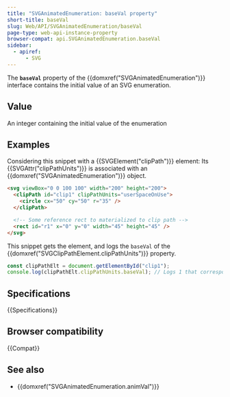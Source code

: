 ```yaml
---
title: "SVGAnimatedEnumeration: baseVal property"
short-title: baseVal
slug: Web/API/SVGAnimatedEnumeration/baseVal
page-type: web-api-instance-property
browser-compat: api.SVGAnimatedEnumeration.baseVal
sidebar:
  - apiref:
      - SVG
---
```


The **`baseVal`** property of the {{domxref("SVGAnimatedEnumeration")}} interface contains the initial value of an SVG enumeration.

## Value

An integer containing the initial value of the enumeration

## Examples

Considering this snippet with a {{SVGElement("clipPath")}} element: Its {{SVGAttr("clipPathUnits")}} is associated with an {{domxref("SVGAnimatedEnumeration")}} object.

```html
<svg viewBox="0 0 100 100" width="200" height="200">
  <clipPath id="clip1" clipPathUnits="userSpaceOnUse">
    <circle cx="50" cy="50" r="35" />
  </clipPath>

  <!-- Some reference rect to materialized to clip path -->
  <rect id="r1" x="0" y="0" width="45" height="45" />
</svg>
```

This snippet gets the element, and logs the `baseVal` of the {{domxref("SVGClipPathElement.clipPathUnits")}} property.

```js
const clipPathElt = document.getElementById("clip1");
console.log(clipPathElt.clipPathUnits.baseVal); // Logs 1 that correspond to userSpaceOnUse
```

## Specifications

{{Specifications}}

## Browser compatibility

{{Compat}}

## See also

- {{domxref("SVGAnimatedEnumeration.animVal")}}
